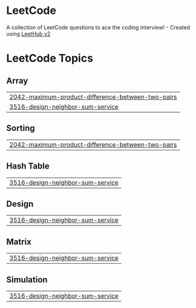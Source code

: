 # LeetCode
A collection of LeetCode questions to ace the coding interview! - Created using [LeetHub v2](https://github.com/arunbhardwaj/LeetHub-2.0)

<!---LeetCode Topics Start-->
# LeetCode Topics
## Array
|  |
| ------- |
| [2042-maximum-product-difference-between-two-pairs](https://github.com/mrserko/LeetCode/tree/master/2042-maximum-product-difference-between-two-pairs) |
| [3516-design-neighbor-sum-service](https://github.com/mrserko/LeetCode/tree/master/3516-design-neighbor-sum-service) |
## Sorting
|  |
| ------- |
| [2042-maximum-product-difference-between-two-pairs](https://github.com/mrserko/LeetCode/tree/master/2042-maximum-product-difference-between-two-pairs) |
## Hash Table
|  |
| ------- |
| [3516-design-neighbor-sum-service](https://github.com/mrserko/LeetCode/tree/master/3516-design-neighbor-sum-service) |
## Design
|  |
| ------- |
| [3516-design-neighbor-sum-service](https://github.com/mrserko/LeetCode/tree/master/3516-design-neighbor-sum-service) |
## Matrix
|  |
| ------- |
| [3516-design-neighbor-sum-service](https://github.com/mrserko/LeetCode/tree/master/3516-design-neighbor-sum-service) |
## Simulation
|  |
| ------- |
| [3516-design-neighbor-sum-service](https://github.com/mrserko/LeetCode/tree/master/3516-design-neighbor-sum-service) |
<!---LeetCode Topics End-->